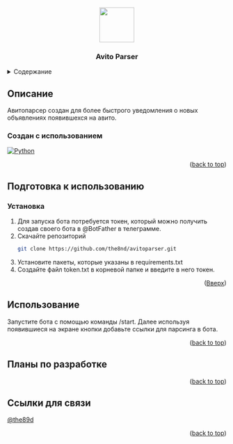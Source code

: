 <!-- Improved compatibility of back to top link: See: https://github.com/othneildrew/Best-README-Template/pull/73 -->
<a name="readme-top"></a>
<!--
*** Thanks for checking out the Best-README-Template. If you have a suggestion
*** that would make this better, please fork the repo and create a pull request
*** or simply open an issue with the tag "enhancement".
*** Don't forget to give the project a star!
*** Thanks again! Now go create something AMAZING! :D
-->



<!-- PROJECT SHIELDS -->
<!--
*** I'm using markdown "reference style" links for readability.
*** Reference links are enclosed in brackets [ ] instead of parentheses ( ).
*** See the bottom of this document for the declaration of the reference variables
*** for contributors-url, forks-url, etc. This is an optional, concise syntax you may use.
*** https://www.markdownguide.org/basic-syntax/#reference-style-links
-->



<!-- PROJECT LOGO -->
<br />
<div align="center">
  <a href="https://github.com/the8nd/avitoparser.git">
    <img src="https://user-images.githubusercontent.com/58310208/194868083-8bdce1e1-9d6f-491a-b906-005ec45e0d2b.png" width="80" height="80">
  </a>

<h3 align="center">Avito Parser</h3>
</div>

<!-- TABLE OF CONTENTS -->
<details>
  <summary>Содержание</summary>
  <ol>
    <li>
      <a href="#about-the-project">О проекте</a>
      <ul>
        <li><a href="#built-with">Создан с использованием</a></li>
      </ul>
    </li>
    <li>
      <a href="#getting-started">Начало работы</a>
      <ul>
        <li><a href="#installation">Установка</a></li>
      </ul>
    </li>
    <li><a href="#usage">Использование</a></li>
    <li><a href="#roadmap">Планы по разработке</a></li>
    <li><a href="#license">Лицензии</a></li>
    <li><a href="#contact">Ссылки для связи</a></li>
  </ol>
</details>



<!-- ABOUT THE PROJECT -->
## Описание
Авитопарсер создан для более быстрого уведомления о новых объявлениях появившехся на авито.
### Создан с использованием

[![Python][Python]][python-url]
  
<p align="right">(<a href="#readme-top">back to top</a>)</p>

<!-- GETTING STARTED -->
## Подготовка к использованию



### Установка

1. Для запуска бота потребуется токен, который можно получить создав своего бота в @BotFather в телеграмме.
2. Скачайте репозиторий
   ```sh
   git clone https://github.com/the8nd/avitoparser.git
   ```
3. Установите пакеты, которые указаны в requirements.txt
4. Создайте файл token.txt в корневой папке и введите в него токен.

<p align="right">(<a href="#readme-top">Вверх</a>)</p>

<!-- USAGE EXAMPLES -->
## Использование
Запустите бота с помощью команды /start. Далее используя появившиеся на экране кнопки добавьте ссылки для парсинга в бота. 

<p align="right">(<a href="#readme-top">back to top</a>)</p>



<!-- ROADMAP -->
## Планы по разработке


<p align="right">(<a href="#readme-top">back to top</a>)</p>

<!-- CONTACT -->
## Ссылки для связи

[@the89d](https://twitter.com/the89d)
<p align="right">(<a href="#readme-top">back to top</a>)</p>


<!-- MARKDOWN LINKS & IMAGES -->
<!-- https://www.markdownguide.org/basic-syntax/#reference-style-links -->
[contributors-shield]: https://img.shields.io/github/contributors/github_username/repo_name.svg?style=for-the-badge
[contributors-url]: https://github.com/github_username/repo_name/graphs/contributors
[forks-shield]: https://img.shields.io/github/forks/github_username/repo_name.svg?style=for-the-badge
[forks-url]: https://github.com/github_username/repo_name/network/members
[stars-shield]: https://img.shields.io/github/stars/github_username/repo_name.svg?style=for-the-badge
[stars-url]: https://github.com/github_username/repo_name/stargazers
[issues-shield]: https://img.shields.io/github/issues/github_username/repo_name.svg?style=for-the-badge
[issues-url]: https://github.com/github_username/repo_name/issues
[license-shield]: https://img.shields.io/github/license/github_username/repo_name.svg?style=for-the-badge
[license-url]: https://github.com/github_username/repo_name/blob/master/LICENSE.txt
[linkedin-shield]: https://img.shields.io/badge/-LinkedIn-black.svg?style=for-the-badge&logo=linkedin&colorB=555
[linkedin-url]: https://linkedin.com/in/linkedin_username
[product-screenshot]: images/screenshot.png
[Python]: https://www.python.org/static/img/python-logo.png
[python-url]: https://www.python.org/
[React.js]: https://img.shields.io/badge/React-20232A?style=for-the-badge&logo=react&logoColor=61DAFB
[React-url]: https://reactjs.org/
[Vue.js]: https://img.shields.io/badge/Vue.js-35495E?style=for-the-badge&logo=vuedotjs&logoColor=4FC08D
[Vue-url]: https://vuejs.org/
[Angular.io]: https://img.shields.io/badge/Angular-DD0031?style=for-the-badge&logo=angular&logoColor=white
[Angular-url]: https://angular.io/
[Svelte.dev]: https://img.shields.io/badge/Svelte-4A4A55?style=for-the-badge&logo=svelte&logoColor=FF3E00
[Svelte-url]: https://svelte.dev/
[Laravel.com]: https://img.shields.io/badge/Laravel-FF2D20?style=for-the-badge&logo=laravel&logoColor=white
[Laravel-url]: https://laravel.com
[Bootstrap.com]: https://img.shields.io/badge/Bootstrap-563D7C?style=for-the-badge&logo=bootstrap&logoColor=white
[Bootstrap-url]: https://getbootstrap.com
[JQuery.com]: https://img.shields.io/badge/jQuery-0769AD?style=for-the-badge&logo=jquery&logoColor=white
[JQuery-url]: https://jquery.com 